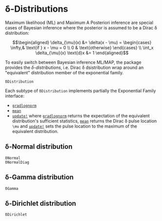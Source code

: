 # δ-Distributions

Maximum likelihood (ML) and Maximum A Posteriori inference are special
cases of Bayesian inference where the posterior is assumed to be a
Dirac δ distribution:
```math
\begin{aligned}
\delta_{\mu}(x) &= \delta(x - \mu) = \begin{cases}
    \infty,& \text{if } x - \mu = 0 \\
    0 & \text{otherwise}
\end{cases} \\
\int_x \delta_{\mu}(x) \text{d}x &= 1
\end{aligned}
```

To easily switch between Bayesian inference ML/MAP, the package
provides the *δ-distributions*, i.e. Dirac δ dsistribution wrap around
an "equivalent" distribution member of the exponential family.
```@docs
δDistribution
```
Each subtype of `δDistribution` implements partially the Exponential
Family interface:
* [`gradlognorm`](@ref)
* [`mean`](@ref)
* [`update!`](@ref)
where [`gradlognorm`](@ref) returns the expectation of the equivalent
distribution's sufficient statistics, [`mean`](@ref) returns the
Dirac δ pulse location ``\mu`` and [`update!`](@ref) sets the pulse
location to the maximum of the equivalent distribution.

## δ-Normal distribution

```@docs
δNormal
δNormalDiag
```

## δ-Gamma distribution

```@docs
δGamma
```

## δ-Dirichlet distribution

```@docs
δDirichlet
```

